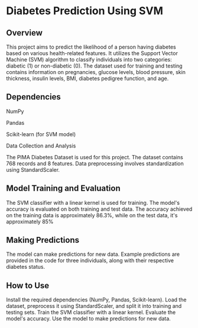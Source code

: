 # Diabetes Prediction Using SVM

## Overview

This project aims to predict the likelihood of a person having diabetes based on various health-related features. It utilizes the Support Vector Machine (SVM) algorithm to classify individuals into two categories: diabetic (1) or non-diabetic (0). The dataset used for training and testing contains information on pregnancies, glucose levels, blood pressure, skin thickness, insulin levels, BMI, diabetes pedigree function, and age.

## Dependencies

NumPy

Pandas

Scikit-learn (for SVM model)

Data Collection and Analysis

The PIMA Diabetes Dataset is used for this project. The dataset contains 768 records and 8 features. Data preprocessing involves standardization using StandardScaler.

## Model Training and Evaluation

The SVM classifier with a linear kernel is used for training. The model's accuracy is evaluated on both training and test data. The accuracy achieved on the training data is approximately 86.3%, while on the test data, it's approximately 85%

## Making Predictions

The model can make predictions for new data. Example predictions are provided in the code for three individuals, along with their respective diabetes status.

## How to Use

Install the required dependencies (NumPy, Pandas, Scikit-learn). Load the dataset, preprocess it using StandardScaler, and split it into training and testing sets. Train the SVM classifier with a linear kernel. Evaluate the model's accuracy. Use the model to make predictions for new data.
